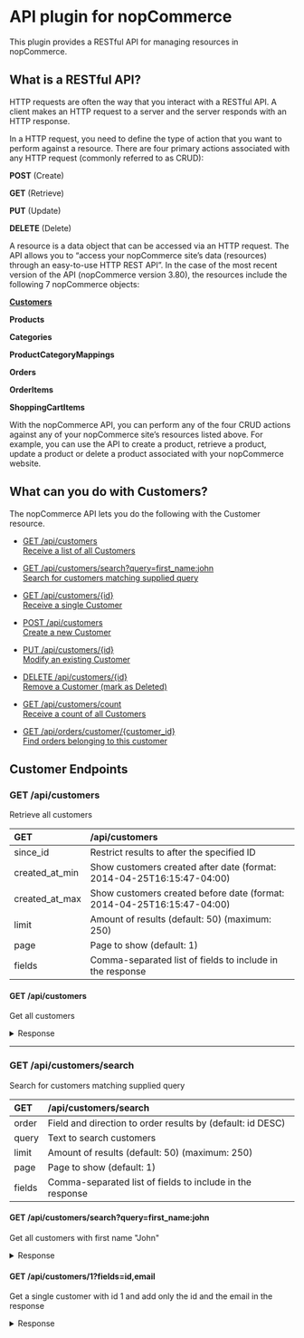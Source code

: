 # API plugin for nopCommerce

This plugin provides a RESTful API for managing resources in nopCommerce.

## What is a RESTful API?


HTTP requests are often the way that you interact with a RESTful API.
A client makes an HTTP request to a server and the server responds with an HTTP response.

In a HTTP request, you need to define the type of action that you want to perform against a resource. There are four primary actions associated with any HTTP request (commonly referred to as CRUD):

**POST** (Create)

**GET** (Retrieve)

**PUT** (Update)

**DELETE** (Delete)

A resource is a data object that can be accessed via an HTTP request. The API allows you to “access your nopCommerce site’s data (resources) through an easy-to-use HTTP REST API”. In the case of the most recent version of the API (nopCommerce version 3.80), the resources include the following 7 nopCommerce objects:

[**Customers**](#what-can-you-do-with-customers)

**Products**

**Categories**

**ProductCategoryMappings**

**Orders**

**OrderItems**

**ShoppingCartItems**

With the nopCommerce API, you can perform any of the four CRUD actions against any of your nopCommerce site’s resources listed above. For example, you can use the API to create a product, retrieve a product, update a product or delete a product associated with your nopCommerce website.

## What can you do with Customers?

The nopCommerce API lets you do the following with the Customer resource.

+ [GET /api/customers  
Receive a list of all Customers](#get-apicustomers)

+ [GET /api/customers/search?query=first_name:john  
Search for customers matching supplied query](#get-apicustomerssearch)

+ [GET /api/customers/{id}  
Receive a single Customer](#get-apicustomersid)

+ [POST /api/customers  
Create a new Customer](#post-apicustomers)

+ [PUT /api/customers/{id}  
Modify an existing Customer](#put-apicustomersid)

+ [DELETE /api/customers/{id}  
Remove a Customer (mark as Deleted)](#delete-apicustomersid)

+ [GET /api/customers/count  
Receive a count of all Customers](#get-apicustomerscount)

+ [GET /api/orders/customer/{customer_id}  
Find orders belonging to this customer](#get-apiorderscustomercustomer_id)

## Customer Endpoints


### GET /api/customers  
Retrieve all customers

|  GET |  /api/customers |
|:---|:---|
|  since_id |  Restrict results to after the specified ID |
|  created_at_min |  Show customers created after date (format: 2014-04-25T16:15:47-04:00) |
|  created_at_max |  Show customers created before date (format: 2014-04-25T16:15:47-04:00) |
|  limit |  Amount of results (default: 50) (maximum: 250) |
|  page |  Page to show (default: 1) |
|  fields |  Comma-separated list of fields to include in the response |


#### GET /api/customers  
Get all customers

<details><summary>Response</summary><p>
```json
         HTTP/1.1 200 OK
         
{
  "customers": [
    {
      "shopping_cart_items": [],
      "billing_address": {
        "id": "1",
        "first_name": "John",
        "last_name": "Smith",
        "email": "admin@yourStore.com",
        "company": "Nop Solutions Ltd",
        "country_id": 1,
        "country": "United States",
        "state_province_id": 40,
        "city": "New York",
        "address1": "21 West 52nd Street",
        "address2": "",
        "zip_postal_code": "10021",
        "phone_number": "12345678",
        "fax_number": "",
        "customer_attributes": null,
        "created_on_utc": "2016-09-30T08:56:13.85",
        "province": "New York"
      },
      "shipping_address": {
        "id": "1",
        "first_name": "John",
        "last_name": "Smith",
        "email": "admin@yourStore.com",
        "company": "Nop Solutions Ltd",
        "country_id": 1,
        "country": "United States",
        "state_province_id": 40,
        "city": "New York",
        "address1": "21 West 52nd Street",
        "address2": "",
        "zip_postal_code": "10021",
        "phone_number": "12345678",
        "fax_number": "",
        "customer_attributes": null,
        "created_on_utc": "2016-09-30T08:56:13.85",
        "province": "New York"
      },
      "addresses": [
        {
          "id": "1",
          "first_name": "John",
          "last_name": "Smith",
          "email": "admin@yourStore.com",
          "company": "Nop Solutions Ltd",
          "country_id": 1,
          "country": "United States",
          "state_province_id": 40,
          "city": "New York",
          "address1": "21 West 52nd Street",
          "address2": "",
          "zip_postal_code": "10021",
          "phone_number": "12345678",
          "fax_number": "",
          "customer_attributes": null,
          "created_on_utc": "2016-09-30T08:56:13.85",
          "province": "New York"
        }
      ],
      "id": "1",
      "username": "admin@yourStore.com",
      "email": "admin@yourStore.com",
      "first_name": "John",
      "last_name": "Smith",
      "admin_comment": null,
      "is_tax_exempt": false,
      "has_shopping_cart_items": false,
      "active": true,
      "deleted": false,
      "is_system_account": false,
      "system_name": null,
      "last_ip_address": "127.0.0.1",
      "created_on_utc": "2016-09-30T08:56:13.443",
      "last_login_date_utc": "2016-10-12T19:59:05.063",
      "last_activity_date_utc": "2016-10-12T19:59:05.137",
      "role_ids": []
    }
  ]
}
```
</p></details>


#### GET /api/customers?created_at_min=2016-09-30T08:56:13.85  
Get all customers created after a certain date

<details><summary>Response</summary><p>
```json
         HTTP/1.1 200 OK
         
{
  "customers": [
    {
      "shopping_cart_items": [],
      "billing_address": {
        "id": "2",
        "first_name": "Steve",
        "last_name": "Gates",
        "email": "steve_gates@nopCommerce.com",
        "company": "Steve Company",
        "country_id": 1,
        "country": "United States",
        "state_province_id": 9,
        "city": "Los Angeles",
        "address1": "750 Bel Air Rd.",
        "address2": "",
        "zip_postal_code": "90077",
        "phone_number": "87654321",
        "fax_number": "",
        "customer_attributes": null,
        "created_on_utc": "2016-09-30T08:56:13.97",
        "province": "California"
      },
      "shipping_address": {
        "id": "2",
        "first_name": "Steve",
        "last_name": "Gates",
        "email": "steve_gates@nopCommerce.com",
        "company": "Steve Company",
        "country_id": 1,
        "country": "United States",
        "state_province_id": 9,
        "city": "Los Angeles",
        "address1": "750 Bel Air Rd.",
        "address2": "",
        "zip_postal_code": "90077",
        "phone_number": "87654321",
        "fax_number": "",
        "customer_attributes": null,
        "created_on_utc": "2016-09-30T08:56:13.97",
        "province": "California"
      },
      "addresses": [
        {
          "id": "2",
          "first_name": "Steve",
          "last_name": "Gates",
          "email": "steve_gates@nopCommerce.com",
          "company": "Steve Company",
          "country_id": 1,
          "country": "United States",
          "state_province_id": 9,
          "city": "Los Angeles",
          "address1": "750 Bel Air Rd.",
          "address2": "",
          "zip_postal_code": "90077",
          "phone_number": "87654321",
          "fax_number": "",
          "customer_attributes": null,
          "created_on_utc": "2016-09-30T08:56:13.97",
          "province": "California"
        }
      ],
      "id": "2",
      "username": "steve_gates@nopCommerce.com",
      "email": "steve_gates@nopCommerce.com",
      "first_name": "Steve",
      "last_name": "Gates",
      "admin_comment": null,
      "is_tax_exempt": false,
      "has_shopping_cart_items": false,
      "active": true,
      "deleted": false,
      "is_system_account": false,
      "system_name": null,
      "last_ip_address": null,
      "created_on_utc": "2016-09-30T08:56:13.967",
      "last_login_date_utc": null,
      "last_activity_date_utc": "2016-09-30T08:56:13.967",
      "role_ids": []
    }
  ]
}
```
</p></details>

---

### GET /api/customers/search  
Search for customers matching supplied query

|  GET |  /api/customers/search |
|:---|:---|
|  order |  Field and direction to order results by (default: id DESC) |
|  query |  Text to search customers |
|  limit |  Amount of results (default: 50) (maximum: 250) |
|  page |  Page to show (default: 1) |
|  fields |  Comma-separated list of fields to include in the response |


#### GET /api/customers/search?query=first_name:john  
Get all customers with first name "John"

<details><summary>Response</summary><p>
```json
         HTTP/1.1 200 OK
         
{
  "customers": [
    {
      "shopping_cart_items": [],
      "billing_address": {
        "id": "1",
        "first_name": "John",
        "last_name": "Smith",
        "email": "admin@yourStore.com",
        "company": "Nop Solutions Ltd",
        "country_id": 1,
        "country": "United States",
        "state_province_id": 40,
        "city": "New York",
        "address1": "21 West 52nd Street",
        "address2": "",
        "zip_postal_code": "10021",
        "phone_number": "12345678",
        "fax_number": "",
        "customer_attributes": null,
        "created_on_utc": "2016-09-30T08:56:13.85",
        "province": "New York"
      },
      "shipping_address": {
        "id": "1",
        "first_name": "John",
        "last_name": "Smith",
        "email": "admin@yourStore.com",
        "company": "Nop Solutions Ltd",
        "country_id": 1,
        "country": "United States",
        "state_province_id": 40,
        "city": "New York",
        "address1": "21 West 52nd Street",
        "address2": "",
        "zip_postal_code": "10021",
        "phone_number": "12345678",
        "fax_number": "",
        "customer_attributes": null,
        "created_on_utc": "2016-09-30T08:56:13.85",
        "province": "New York"
      },
      "addresses": [
        {
          "id": "1",
          "first_name": "John",
          "last_name": "Smith",
          "email": "admin@yourStore.com",
          "company": "Nop Solutions Ltd",
          "country_id": 1,
          "country": "United States",
          "state_province_id": 40,
          "city": "New York",
          "address1": "21 West 52nd Street",
          "address2": "",
          "zip_postal_code": "10021",
          "phone_number": "12345678",
          "fax_number": "",
          "customer_attributes": null,
          "created_on_utc": "2016-09-30T08:56:13.85",
          "province": "New York"
        }
      ],
      "id": "1",
      "username": "admin@yourStore.com",
      "email": "admin@yourStore.com",
      "first_name": "John",
      "last_name": "Smith",
      "admin_comment": null,
      "is_tax_exempt": false,
      "has_shopping_cart_items": false,
      "active": true,
      "deleted": false,
      "is_system_account": false,
      "system_name": null,
      "last_ip_address": "127.0.0.1",
      "created_on_utc": "2016-09-30T08:56:13.443",
      "last_login_date_utc": "2016-10-12T19:59:05.063",
      "last_activity_date_utc": "2016-10-12T19:59:05.137",
      "role_ids": []
    }
  ]
}
```
</p></details>

---

### GET /api/customers/{id}  
Retrieve customer by specified id

|  GET |  /api/customers/{id} |
|:---|:---|
|  fields |  Comma-separated list of fields to include in the response |


#### GET /api/customers/1  
Get a single customer with id 1

<details><summary>Response</summary><p>
```json
         HTTP/1.1 200 OK
         
{
  "customers": [
    {
      "shopping_cart_items": [],
      "billing_address": {
        "id": "1",
        "first_name": "John",
        "last_name": "Smith",
        "email": "admin@yourStore.com",
        "company": "Nop Solutions Ltd",
        "country_id": 1,
        "country": "United States",
        "state_province_id": 40,
        "city": "New York",
        "address1": "21 West 52nd Street",
        "address2": "",
        "zip_postal_code": "10021",
        "phone_number": "12345678",
        "fax_number": "",
        "customer_attributes": null,
        "created_on_utc": "2016-09-30T08:56:13.85",
        "province": "New York"
      },
      "shipping_address": {
        "id": "1",
        "first_name": "John",
        "last_name": "Smith",
        "email": "admin@yourStore.com",
        "company": "Nop Solutions Ltd",
        "country_id": 1,
        "country": "United States",
        "state_province_id": 40,
        "city": "New York",
        "address1": "21 West 52nd Street",
        "address2": "",
        "zip_postal_code": "10021",
        "phone_number": "12345678",
        "fax_number": "",
        "customer_attributes": null,
        "created_on_utc": "2016-09-30T08:56:13.85",
        "province": "New York"
      },
      "addresses": [
        {
          "id": "1",
          "first_name": "John",
          "last_name": "Smith",
          "email": "admin@yourStore.com",
          "company": "Nop Solutions Ltd",
          "country_id": 1,
          "country": "United States",
          "state_province_id": 40,
          "city": "New York",
          "address1": "21 West 52nd Street",
          "address2": "",
          "zip_postal_code": "10021",
          "phone_number": "12345678",
          "fax_number": "",
          "customer_attributes": null,
          "created_on_utc": "2016-09-30T08:56:13.85",
          "province": "New York"
        }
      ],
      "id": "1",
      "username": "admin@yourStore.com",
      "email": "admin@yourStore.com",
      "first_name": "John",
      "last_name": "Smith",
      "admin_comment": null,
      "is_tax_exempt": false,
      "has_shopping_cart_items": false,
      "active": true,
      "deleted": false,
      "is_system_account": false,
      "system_name": null,
      "last_ip_address": "127.0.0.1",
      "created_on_utc": "2016-09-30T08:56:13.443",
      "last_login_date_utc": "2016-10-12T19:59:05.063",
      "last_activity_date_utc": "2016-10-12T19:59:05.137",
      "role_ids": []
    }
  ]
}
```
</p></details>


#### GET /api/customers/1?fields=id,email  
Get a single customer with id 1 and add only the id and the email in the response

<details><summary>Response</summary><p>
```json
         HTTP/1.1 200 OK
         
{
  "customers": [
    {
      "id": "1",
      "email": "admin@yourStore.com"
    }
  ]
}
```
</p></details>

---

### POST /api/customers  
Creates a new customer


#### Trying to create a customer without an email or customer role will return an error  
POST /api/customers  
```json
{
  "customer": {
    "email": null,
    "role_ids": [],
  }
}
```

<details><summary>Response</summary><p>
```json
         HTTP/1.1 422 Unprocessable Entity
         
{
  "errors": {
    "RoleIds": [
      "role_ids required"
    ],
    "Email": [
      "'Email' must not be empty.",
      "email can not be empty"
    ]
  }
}
```
</p></details>


#### Create a new customer record  
POST /api/customers  
```json
{
  "customer": {
    "first_name": "Steve",
    "last_name": "Gates",
    "email": "steve.gates@example.com",
    "role_ids": [ 3 ]   
  }
}
```

<details><summary>Response</summary><p>
```json
         HTTP/1.1 200 OK  
         
{
  "customers": [
    {
      "shopping_cart_items": [],
      "billing_address": {
        "id": "0",
        "first_name": null,
        "last_name": null,
        "email": null,
        "company": null,
        "country_id": null,
        "country": null,
        "state_province_id": null,
        "city": null,
        "address1": null,
        "address2": null,
        "zip_postal_code": null,
        "phone_number": null,
        "fax_number": null,
        "customer_attributes": null,
        "created_on_utc": "0001-01-01T00:00:00",
        "province": null
      },
      "shipping_address": {
        "id": "0",
        "first_name": null,
        "last_name": null,
        "email": null,
        "company": null,
        "country_id": null,
        "country": null,
        "state_province_id": null,
        "city": null,
        "address1": null,
        "address2": null,
        "zip_postal_code": null,
        "phone_number": null,
        "fax_number": null,
        "customer_attributes": null,
        "created_on_utc": "0001-01-01T00:00:00",
        "province": null
      },
      "addresses": [],
      "id": "85",
      "username": null,
      "email": "steve.gates@example.com",
      "first_name": "Steve",
      "last_name": "Gates",
      "admin_comment": null,
      "is_tax_exempt": false,
      "has_shopping_cart_items": false,
      "active": true,
      "deleted": false,
      "is_system_account": false,
      "system_name": null,
      "last_ip_address": null,
      "created_on_utc": "2016-10-13T10:36:46.1537491Z",
      "last_login_date_utc": null,
      "last_activity_date_utc": "2016-10-13T10:36:46.1537491Z",
      "role_ids": [
        3
      ]
    }
  ]
}
```
</p></details>


#### Create a new customer record with a billing address  
POST /api/customers  
```json
{
  "customer": {
    "first_name": "Steve",
    "last_name": "Gates",
    "email": "steve.gates@example.com",
    "role_ids": [
      3
    ],
    "billing_address": {
      "first_name": "Steve",
      "last_name": "Gates",
      "email": "steve.gates@example.com",
      "company": "Nop Solutions Ltd",
      "country_id": 1,
      "state_province_id": 40,
      "city": "New York",
      "address1": "21 West 52nd Street",
      "phone_number": "12345678",
      "zip_postal_code": "10021"
    }
  }
}
```

<details><summary>Response</summary><p>
```json
         HTTP/1.1 200 OK  
         
{
  "customers": [
    {
      "shopping_cart_items": [],
      "billing_address": {
        "id": "25",
        "first_name": "Steve",
        "last_name": "Gates",
        "email": "steve.gates@example.com",
        "company": "Nop Solutions Ltd",
        "country_id": 1,
        "country": "United States",
        "state_province_id": 40,
        "city": "New York",
        "address1": "21 West 52nd Street",
        "address2": null,
        "zip_postal_code": "10021",
        "phone_number": "12345678",
        "fax_number": null,
        "customer_attributes": null,
        "created_on_utc": "2016-10-13T11:18:07.7097928Z",
        "province": null
      },
      "shipping_address": {
        "id": "0",
        "first_name": null,
        "last_name": null,
        "email": null,
        "company": null,
        "country_id": null,
        "country": null,
        "state_province_id": null,
        "city": null,
        "address1": null,
        "address2": null,
        "zip_postal_code": null,
        "phone_number": null,
        "fax_number": null,
        "customer_attributes": null,
        "created_on_utc": "0001-01-01T00:00:00",
        "province": null
      },
      "addresses": [],
      "id": "97",
      "username": null,
      "email": "steve.gates@example.com",
      "first_name": "Steve",
      "last_name": "Gates",
      "admin_comment": null,
      "is_tax_exempt": false,
      "has_shopping_cart_items": false,
      "active": true,
      "deleted": false,
      "is_system_account": false,
      "system_name": null,
      "last_ip_address": null,
      "created_on_utc": "2016-10-13T11:18:07.7097928Z",
      "last_login_date_utc": null,
      "last_activity_date_utc": "2016-10-13T11:18:07.7097928Z",
      "role_ids": [
        3
      ]
    }
  ]
}
```
</p></details>

---

### PUT /api/customers/{id}  
Update an existing customer

#### Add shipping address to an existing customer  
POST /api/customers/97  
```json
{
  "customer": {
    "shipping_address": {
      "first_name": "Steve",
      "last_name": "Gates",
      "email": "steve.gates@example.com",
      "company": "Nop Solutions Ltd",
      "country_id": 1,
      "state_province_id": 40,
      "city": "New York",
      "address1": "21 West 52nd Street",
      "phone_number": "12345678",
      "zip_postal_code": "10021"
    }
  }
}
```

<details><summary>Response</summary><p>
```json
         HTTP/1.1 200 OK
         
{
  "customers": [
    {
      "shopping_cart_items": [],
      "billing_address": {
        "id": "25",
        "first_name": "Steve",
        "last_name": "Gates",
        "email": "steve.gates@example.com",
        "company": "Nop Solutions Ltd",
        "country_id": 1,
        "country": "United States",
        "state_province_id": 40,
        "city": "New York",
        "address1": "21 West 52nd Street",
        "address2": null,
        "zip_postal_code": "10021",
        "phone_number": "12345678",
        "fax_number": null,
        "customer_attributes": null,
        "created_on_utc": "2016-10-13T11:18:07.71",
        "province": "New York"
      },
      "shipping_address": {
        "id": "26",
        "first_name": "Steve",
        "last_name": "Gates",
        "email": "steve.gates@example.com",
        "company": "Nop Solutions Ltd",
        "country_id": 1,
        "country": "United States",
        "state_province_id": 40,
        "city": "New York",
        "address1": "21 West 52nd Street",
        "address2": null,
        "zip_postal_code": "10021",
        "phone_number": "12345678",
        "fax_number": null,
        "customer_attributes": null,
        "created_on_utc": "2016-10-13T12:51:56.207",
        "province": "New York"
      },
      "addresses": [],
      "id": "97",
      "username": null,
      "email": "steve.gates@example.com",
      "first_name": "Steve",
      "last_name": "Gates",
      "admin_comment": null,
      "is_tax_exempt": false,
      "has_shopping_cart_items": false,
      "active": true,
      "deleted": false,
      "is_system_account": false,
      "system_name": null,
      "last_ip_address": null,
      "created_on_utc": "2016-10-13T11:18:07.71",
      "last_login_date_utc": null,
      "last_activity_date_utc": "2016-10-13T11:18:07.71",
      "role_ids": [
        3
      ]
    }
  ]
}
```
</p></details>


#### Update details for a customer  
POST /api/customers/97  
```json
{
  "customer": {
    "admin_comment": "Customer is a great guy"
  }
}
```

<details><summary>Response</summary><p>
```json
         HTTP/1.1 200 OK  
         
{
  "customers": [
    {
      "shopping_cart_items": [],
      "billing_address": {
        "id": "25",
        "first_name": "Steve",
        "last_name": "Gates",
        "email": "steve.gates@example.com",
        "company": "Nop Solutions Ltd",
        "country_id": 1,
        "country": "United States",
        "state_province_id": 40,
        "city": "New York",
        "address1": "21 West 52nd Street",
        "address2": null,
        "zip_postal_code": "10021",
        "phone_number": "12345678",
        "fax_number": null,
        "customer_attributes": null,
        "created_on_utc": "2016-10-13T11:18:07.71",
        "province": "New York"
      },
      "shipping_address": {
        "id": "26",
        "first_name": "Steve",
        "last_name": "Gates",
        "email": "steve.gates@example.com",
        "company": "Nop Solutions Ltd",
        "country_id": 1,
        "country": "United States",
        "state_province_id": 40,
        "city": "New York",
        "address1": "21 West 52nd Street",
        "address2": null,
        "zip_postal_code": "10021",
        "phone_number": "12345678",
        "fax_number": null,
        "customer_attributes": null,
        "created_on_utc": "2016-10-13T12:51:56.207",
        "province": "New York"
      },
      "addresses": [],
      "id": "97",
      "username": null,
      "email": "steve.gates@example.com",
      "first_name": "Steve",
      "last_name": "Gates",
      "admin_comment": "Customer is a great guy",
      "is_tax_exempt": false,
      "has_shopping_cart_items": false,
      "active": true,
      "deleted": false,
      "is_system_account": false,
      "system_name": null,
      "last_ip_address": null,
      "created_on_utc": "2016-10-13T11:18:07.71",
      "last_login_date_utc": null,
      "last_activity_date_utc": "2016-10-13T11:18:07.71",
      "role_ids": [
        3
      ]
    }
  ]
}
```
</p></details>

---

### DELETE /api/customers/{id}  
Mark a customer as Deleted. Deleted customers are not returned by the GET endpoints.

#### Remove an existing customer (will be marked as Deleted)  
DELETE /api/customers/97  

<details><summary>Response</summary><p>
```json
         HTTP/1.1 200 OK
         
{}
```
</p></details>

---

### GET /api/customers/count  
Get a count of all customers

GET /api/customers/count
<details><summary>Response</summary><p>
```json
         HTTP/1.1 200 OK
         
{
  "count": 17
}
```
</p></details>

---

### GET /api/orders/customer/{customer_id}  
Get all orders belonging to this customer

GET /api/orders/customer/6
<details><summary>Response</summary><p>
```json
         HTTP/1.1 200 OK
         
{
  "orders": [
    {
      "id": "5",
      "store_id": 1,
      "pick_up_in_store": false,
      "payment_method_system_name": "Payments.CheckMoneyOrder",
      "customer_currency_code": "USD",
      "currency_rate": 1,
      "customer_tax_display_type_id": 0,
      "vat_number": "",
      "order_subtotal_incl_tax": 43.5,
      "order_subtotal_excl_tax": 43.5,
      "order_sub_total_discount_incl_tax": 0,
      "order_sub_total_discount_excl_tax": 0,
      "order_shipping_incl_tax": 0,
      "order_shipping_excl_tax": 0,
      "payment_method_additional_fee_incl_tax": 0,
      "payment_method_additional_fee_excl_tax": 0,
      "tax_rates": "0:0;",
      "order_tax": 0,
      "order_discount": 0,
      "order_total": 43.5,
      "refunded_amount": 0,
      "reward_points_were_added": false,
      "checkout_attribute_description": "",
      "customer_language_id": 1,
      "affiliate_id": 0,
      "customer_ip": "127.0.0.1",
      "authorization_transaction_id": "",
      "authorization_transaction_code": "",
      "authorization_transaction_result": "",
      "capture_transaction_id": "",
      "capture_transaction_result": "",
      "subscription_transaction_id": "",
      "paid_date_utc": "2016-09-30T08:56:28.033",
      "shipping_method": "Ground",
      "shipping_rate_computation_method_system_name": "Shipping.FixedRate",
      "custom_values_xml": "",
      "deleted": false,
      "created_on_utc": "2016-09-30T08:56:28.033",
      "customer": {
        "id": "6",
        "username": "victoria_victoria@nopCommerce.com",
        "email": "victoria_victoria@nopCommerce.com",
        "is_tax_exempt": false,
        "has_shopping_cart_items": false,
        "active": true,
        "deleted": false,
        "is_system_account": false,
        "created_on_utc": "2016-09-30T08:56:14.05",
        "last_activity_date_utc": "2016-09-30T08:56:14.05",
        "role_ids": []
      },
      "customer_id": 6,
      "billing_address": {
        "id": "18",
        "first_name": "Victoria",
        "last_name": "Terces",
        "email": "victoria_victoria@nopCommerce.com",
        "company": "Terces Company",
        "country_id": 2,
        "country": "Canada",
        "state_province_id": 74,
        "city": "Saskatoon",
        "address1": "201 1st Avenue South",
        "address2": "",
        "zip_postal_code": "S7K 1J9",
        "phone_number": "45612378",
        "fax_number": "",
        "created_on_utc": "2016-09-30T08:56:14.057",
        "province": "Saskatchewan"
      },
      "shipping_address": {
        "id": "19",
        "first_name": "Victoria",
        "last_name": "Terces",
        "email": "victoria_victoria@nopCommerce.com",
        "company": "Terces Company",
        "country_id": 2,
        "country": "Canada",
        "state_province_id": 74,
        "city": "Saskatoon",
        "address1": "201 1st Avenue South",
        "address2": "",
        "zip_postal_code": "S7K 1J9",
        "phone_number": "45612378",
        "fax_number": "",
        "created_on_utc": "2016-09-30T08:56:14.057",
        "province": "Saskatchewan"
      },
      "order_items": [
        {
          "quantity": 1,
          "unit_price_incl_tax": 43.5,
          "unit_price_excl_tax": 43.5,
          "price_incl_tax": 43.5,
          "price_excl_tax": 43.5,
          "discount_amount_incl_tax": 0,
          "discount_amount_excl_tax": 0,
          "original_product_cost": 0,
          "attribute_description": "",
          "download_count": 0,
          "isDownload_activated": false,
          "license_download_id": 0,
          "product": {
            "id": "30",
            "visible_individually": true,
            "name": "Levi's 511 Jeans",
            "short_description": "Levi's Faded Black 511 Jeans ",
            "full_description": "&lt;p&gt;Between a skinny and straight fit, our 511&amp;trade; slim fit jeans are cut close without being too restricting. Slim throughout the thigh and leg opening for a long and lean look.&lt;/p&gt;&lt;ul&gt;&lt;li&gt;Slouch1y at top; sits below the waist&lt;/li&gt;&lt;li&gt;Slim through the leg, close at the thigh and straight to the ankle&lt;/li&gt;&lt;li&gt;Stretch for added comfort&lt;/li&gt;&lt;li&gt;Classic five-pocket styling&lt;/li&gt;&lt;li&gt;99% Cotton, 1% Spandex, 11.2 oz. - Imported&lt;/li&gt;&lt;/ul&gt;",
            "show_on_home_page": false,
            "allow_customer_reviews": true,
            "approved_rating_sum": 5,
            "not_approved_rating_sum": 0,
            "approved_total_reviews": 1,
            "not_approved_total_reviews": 0,
            "sku": "LV_511_JN",
            "is_gift_card": false,
            "require_other_products": false,
            "automatically_add_required_products": false,
            "is_download": false,
            "unlimited_downloads": false,
            "max_number_of_downloads": 0,
            "has_sample_download": false,
            "has_user_agreement": false,
            "is_recurring": false,
            "recurring_cycle_length": 0,
            "recurring_total_cycles": 0,
            "is_rental": false,
            "rental_price_length": 0,
            "is_ship_enabled": true,
            "is_free_shipping": false,
            "ship_separately": false,
            "additional_shipping_charge": 0,
            "is_tax_exempt": false,
            "is_telecommunications_or_broadcasting_or_electronic_services": false,
            "use_multiple_warehouses": false,
            "stock_quantity": 10000,
            "display_stock_availability": true,
            "display_stock_quantity": false,
            "min_stock_quantity": 0,
            "notify_admin_for_quantity_below": 1,
            "allow_back_in_stock_subscriptions": false,
            "order_minimum_quantity": 1,
            "order_maximum_quantity": 10000,
            "allow_adding_only_existing_attribute_combinations": false,
            "disable_buy_button": false,
            "disable_wishlist_button": false,
            "available_for_pre_order": false,
            "call_for_price": false,
            "price": 43.5,
            "old_price": 55,
            "product_cost": 0,
            "customer_enters_price": false,
            "minimum_customer_entered_price": 0,
            "maximum_customer_entered_price": 0,
            "baseprice_enabled": false,
            "baseprice_amount": 0,
            "baseprice_base_amount": 0,
            "has_tier_prices": true,
            "has_discounts_applied": false,
            "weight": 2,
            "length": 2,
            "width": 2,
            "height": 2,
            "display_order": 0,
            "published": true,
            "deleted": false,
            "created_on_utc": "2016-09-30T08:56:23.22",
            "updated_on_utc": "2016-09-30T08:56:23.22",
            "product_type": "SimpleProduct",
            "role_ids": [],
            "discount_ids": [],
            "store_ids": [],
            "manufacturer_ids": [],
            "images": [],
            "tags": [
              "cool",
              "apparel",
              "jeans"
            ],
            "vendor_id": 0
          },
          "product_id": 30
        }
      ],
      "order_status": "Complete",
      "payment_status": "Paid",
      "shipping_status": "Delivered",
      "customer_tax_display_type": "IncludingTax"
    }
  ]
}
```
</p></details>

